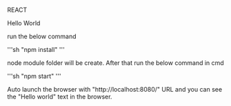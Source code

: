 REACT 

Hello World

run the below command

'''sh
"npm install"
'''

node module folder will be create. After that run the below command in cmd

'''sh
"npm start"
'''

Auto launch the browser with "http://localhost:8080/" URL and you can see the "Hello world" text in the browser.





